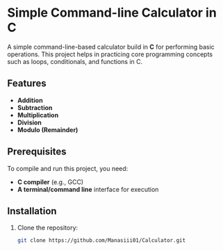 # Simple Command-line Calculator in C
A simple command-line-based calculator build in **C** for performing basic operations. This project helps in practicing core programming concepts such as loops, conditionals, and functions in C.
## Features 
- **Addition**
- **Subtraction**
- **Multiplication**
- **Division**
- **Modulo (Remainder)**
## Prerequisites
To compile and run this project, you need:
- **C compiler** (e.g., GCC)
- **A terminal/command line** interface for execution
## Installation 
1. Clone the repository:
   ```bash
   git clone https://github.com/Manasiii01/Calculator.git
